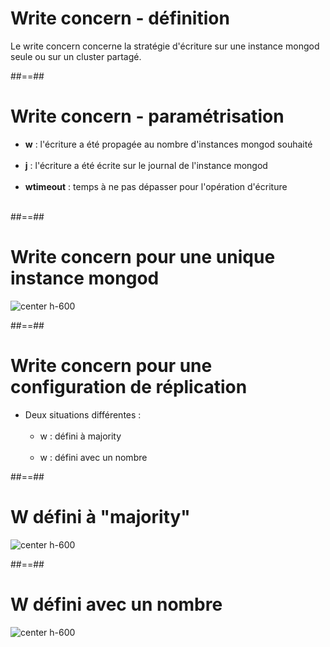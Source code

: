 <!-- .slide -->
# Write concern - définition
Le write concern concerne la stratégie d'écriture sur une instance mongod seule ou sur un cluster partagé.
<!-- .element: class="full-center" -->


##==##

<!-- .slide -->
# Write concern - paramétrisation
- <b>w</b> : l'écriture a été propagée au nombre d'instances mongod souhaité <br/><br/>
- <b>j</b> : l'écriture a été écrite sur le journal de l'instance mongod <br/><br/>
- <b>wtimeout</b> : temps à ne pas dépasser pour l'opération d'écriture <br/><br/>


##==##

<!-- .slide -->
# Write concern pour une unique instance mongod
![center h-600](assets/images/school/replication/write-concern-standalone.png)

##==##

<!-- .slide: class="sfeir-basic-slide" -->
# Write concern pour une configuration de réplication
- Deux situations différentes : <br/><br/>
    - w : défini à majority <br/><br/>
    - w : défini avec un nombre


##==##

<!-- .slide-->
# W défini à "majority"
![center h-600](assets/images/school/replication/write-concern-majority.png)

##==##

<!-- .slide-->
# W défini avec un nombre
![center h-600](assets/images/school/replication/write-concern-number.png)



